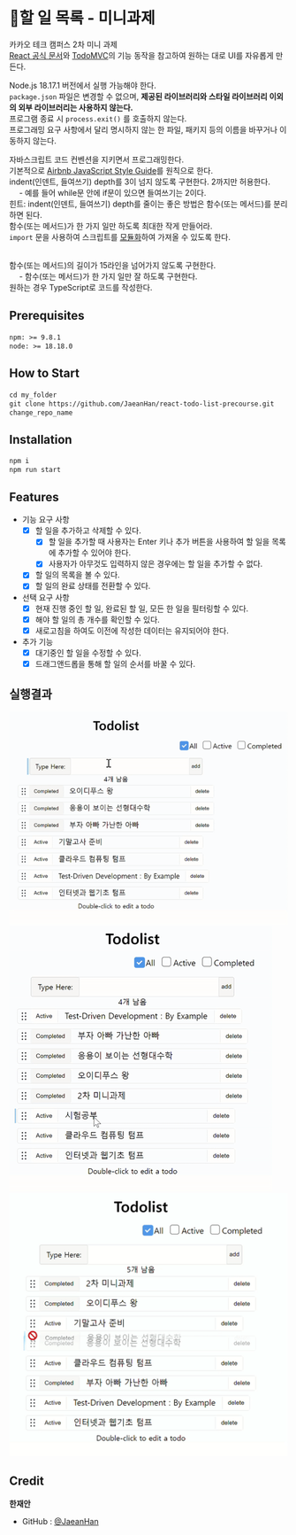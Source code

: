 # 📖할 일 목록 - 미니과제
카카오 테크 캠퍼스 2차 미니 과제 <br/>
[React 공식 문서](https://ko.react.dev/)와 [TodoMVC](https://todomvc.com/examples/react/dist/)의 기능 동작을 참고하여 원하는 대로 UI를 자유롭게 만든다.

Node.js 18.17.1 버전에서 실행 가능해야 한다. <br/>
`package.json` 파일은 변경할 수 없으며, __제공된 라이브러리와 스타일 라이브러리 이외의 외부 라이브러리는 사용하지 않는다.__ <br/>
프로그램 종료 시 `process.exit()` 를 호출하지 않는다. <br/>
프로그래밍 요구 사항에서 달리 명시하지 않는 한 파일, 패키지 등의 이름을 바꾸거나 이동하지 않는다.
<br/>

자바스크립트 코드 컨벤션을 지키면서 프로그래밍한다. <br/>
기본적으로 [Airbnb JavaScript Style Guide](https://github.com/airbnb/javascript)를 원칙으로 한다.<br/>
indent(인덴트, 들여쓰기) depth를 3이 넘지 않도록 구현한다. 2까지만 허용한다.<br/>
&emsp; - 예를 들어 while문 안에 if문이 있으면 들여쓰기는 2이다.<br/>
힌트: indent(인덴트, 들여쓰기) depth를 줄이는 좋은 방법은 함수(또는 메서드)를 분리하면 된다.<br/>
함수(또는 메서드)가 한 가지 일만 하도록 최대한 작게 만들어라.<br/>
`import` 문을 사용하여 스크립트를 [모듈화](https://developer.mozilla.org/ko/docs/Web/JavaScript/Guide/Modules)하여 가져올 수 있도록 한다.

<br/>
함수(또는 메서드)의 길이가 15라인을 넘어가지 않도록 구현한다.<br/>
&emsp; - 함수(또는 메서드)가 한 가지 일만 잘 하도록 구현한다.<br/>
원하는 경우 TypeScript로 코드를 작성한다.<br/>

## Prerequisites
```
npm: >= 9.8.1
node: >= 18.18.0
```
## How to Start
```
cd my_folder
git clone https://github.com/JaeanHan/react-todo-list-precourse.git change_repo_name
```
## Installation
```
npm i
npm run start
```
## Features
- 기능 요구 사항
  - [x] 할 일을 추가하고 삭제할 수 있다.
    - [x] 할 일을 추가할 때 사용자는 Enter 키나 추가 버튼을 사용하여 할 일을 목록에 추가할 수 있어야 한다.
    - [x] 사용자가 아무것도 입력하지 않은 경우에는 할 일을 추가할 수 없다.
  - [x] 할 일의 목록을 볼 수 있다.
  - [x] 할 일의 완료 상태를 전환할 수 있다.
- 선택 요구 사항
  - [x] 현재 진행 중인 할 일, 완료된 할 일, 모든 한 일을 필터링할 수 있다.
  - [x] 해야 할 일의 총 개수를 확인할 수 있다.
  - [x] 새로고침을 하여도 이전에 작성한 데이터는 유지되어야 한다.
- 추가 기능
  - [x] 대기중인 할 일을 수정할 수 있다.
  - [x] 드래그앤드롭을 통해 할 일의 순서를 바꿀 수 있다.
## 실행결과
![1](./public/1-1.gif)
<br/>
![할 일 수정](./public/2.gif)
<br/>
![드래그앤드롭](./public/3.gif)
## Credit
**한재안**
- GitHub : [@JaeanHan](https://github.com/JaeanHan)
